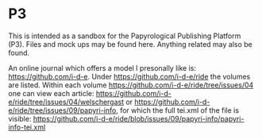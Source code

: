 # P3
This is intended as a sandbox for the Papyrological Publishing Platform (P3). Files and mock ups may be found here. Anything related may also be found.

An online journal which offers a model I presonally like is: https://github.com/i-d-e.
Under https://github.com/i-d-e/ride the volumes are listed. Within each volume https://github.com/i-d-e/ride/tree/issues/04
one can view each article: https://github.com/i-d-e/ride/tree/issues/04/welschergast
or https://github.com/i-d-e/ride/tree/issues/09/papyri-info, for which the full tei.xml of the file is visible:
https://github.com/i-d-e/ride/blob/issues/09/papyri-info/papyri-info-tei.xml

